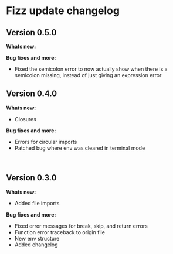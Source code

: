 # Fizz update changelog

## Version 0.5.0

**Whats new:**

**Bug fixes and more:**

- Fixed the semicolon error to now actually show when there is a semicolon missing, instead of just giving an expression error

## Version 0.4.0

**Whats new:**

- Closures

**Bug fixes and more:**

- Errors for circular imports
- Patched bug where env was cleared in terminal mode

<br>

## Version 0.3.0

**Whats new:**

- Added file imports

**Bug fixes and more:**

- Fixed error messages for break, skip, and return errors
- Function error traceback to origin file
- New env structure
- Added changelog
